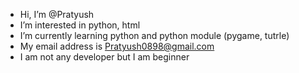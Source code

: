 - Hi, I’m @Pratyush
- I’m interested in python, html
- I’m currently learning python and python module (pygame, tutrle) 
- My email address is Pratyush0898@gmail.com
- I am not any developer but I am beginner
